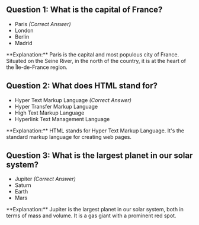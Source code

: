 ## Question 1: What is the capital of France?

- Paris *(Correct Answer)*
- London
- Berlin
- Madrid

<div class="explanation" id="explanation1">
**Explanation:** Paris is the capital and most populous city of France. Situated on the Seine River, in the north of the country, it is at the heart of the Île-de-France region.
</div>

## Question 2: What does HTML stand for?

- Hyper Text Markup Language *(Correct Answer)*
- Hyper Transfer Markup Language
- High Text Markup Language
- Hyperlink Text Management Language

<div class="explanation" id="explanation2">
**Explanation:** HTML stands for Hyper Text Markup Language. It's the standard markup language for creating web pages.
</div>

## Question 3: What is the largest planet in our solar system?

- Jupiter *(Correct Answer)*
- Saturn
- Earth
- Mars

<div class="explanation" id="explanation3">
**Explanation:** Jupiter is the largest planet in our solar system, both in terms of mass and volume. It is a gas giant with a prominent red spot.
</div>